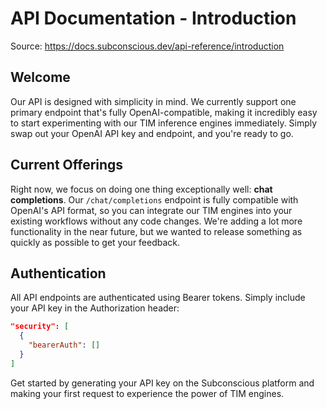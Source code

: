 # API Documentation - Introduction

Source: https://docs.subconscious.dev/api-reference/introduction

## Welcome

Our API is designed with simplicity in mind. We currently support one primary endpoint that's fully OpenAI-compatible, making it incredibly easy to start experimenting with our TIM inference engines immediately. Simply swap out your OpenAI API key and endpoint, and you're ready to go.

## Current Offerings

Right now, we focus on doing one thing exceptionally well: **chat completions**. Our `/chat/completions` endpoint is fully compatible with OpenAI's API format, so you can integrate our TIM engines into your existing workflows without any code changes. We're adding a lot more functionality in the near future, but we wanted to release something as quickly as possible to get your feedback.

## Authentication

All API endpoints are authenticated using Bearer tokens. Simply include your API key in the Authorization header:

```json
"security": [
  {
    "bearerAuth": []
  }
]
```

Get started by generating your API key on the Subconscious platform and making your first request to experience the power of TIM engines.

